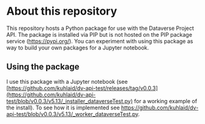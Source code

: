 # About this repository

This repository hosts a Python package for use with the Dataverse Project API. The package is installed via PIP but is not hosted on the PIP package service (https://pypi.org/). You can experiment with using this package as way to build your own packages for a Jupyter notebook.

## Using the package

I use this package with a Jupyter notebook (see [https://github.com/kuhlaid/dv-api-test/releases/tag/v0.0.3](https://github.com/kuhlaid/dv-api-test/blob/v0.0.3/v5.13/_installer_dataverseTest.py) for a working example of the install).  To see how it is implemented see https://github.com/kuhlaid/dv-api-test/blob/v0.0.3/v5.13/_worker_dataverseTest.py.
